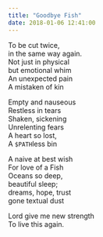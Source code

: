 ```yaml
---
title: "Goodbye Fish"
date: 2018-01-06 12:41:00
---
```


To be cut twice, <br>
in the same way again. <br>
Not just in physical <br>
but emotional whim <br>
An unexpected pain <br>
A mistaken of kin <br>

Empty and nauseous<br>
Restless in tears<br>
Shaken, sickening<br>
Unrelenting fears <br>
A heart so lost,<br>
A `$PATH`less bin<br>

A naive at best wish <br>
For love of a Fish <br>
Oceans so deep, <br>
beautiful sleep; <br> 
dreams, hope, trust<br>
gone textual dust<br>

Lord give me new strength <br>
To live this again.
